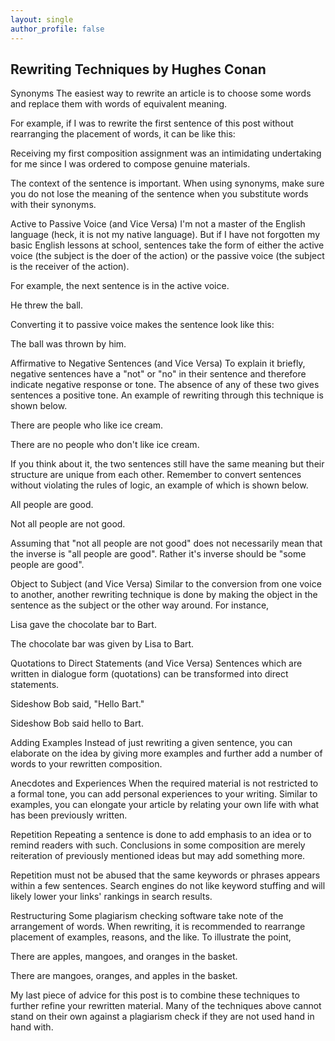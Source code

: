 ```yaml
---
layout: single
author_profile: false
---
```


## Rewriting Techniques by Hughes Conan

Synonyms
The easiest way to rewrite an article is to choose some words and replace them with words of equivalent meaning.

For example, if I was to rewrite the first sentence of this post without rearranging the placement of words, it can be like this:

Receiving my first composition assignment was an intimidating undertaking for me since I was ordered to compose genuine materials.

The context of the sentence is important. When using synonyms, make sure you do not lose the meaning of the sentence when you substitute words with their synonyms.

Active to Passive Voice (and Vice Versa)
I'm not a master of the English language (heck, it is not my native language). But if I have not forgotten my basic English lessons at school, sentences take the form of either the active voice (the subject is the doer of the action) or the passive voice (the subject is the receiver of the action).

For example, the next sentence is in the active voice.

He threw the ball.

Converting it to passive voice makes the sentence look like this:

The ball was thrown by him.

Affirmative to Negative Sentences (and Vice Versa)
To explain it briefly, negative sentences have a "not" or "no" in their sentence and therefore indicate negative response or tone. The absence of any of these two gives sentences a positive tone. An example of rewriting through this technique is shown below.

There are people who like ice cream.

There are no people who don't like ice cream.

If you think about it, the two sentences still have the same meaning but their structure are unique from each other. Remember to convert sentences without violating the rules of logic, an example of which is shown below.

All people are good.

Not all people are not good.

Assuming that "not all people are not good" does not necessarily mean that the inverse is "all people are good". Rather it's inverse should be "some people are good".

Object to Subject (and Vice Versa)
Similar to the conversion from one voice to another, another rewriting technique is done by making the object in the sentence as the subject or the other way around. For instance,

Lisa gave the chocolate bar to Bart.

The chocolate bar was given by Lisa to Bart.

Quotations to Direct Statements (and Vice Versa)
Sentences which are written in dialogue form (quotations) can be transformed into direct statements.

Sideshow Bob said, "Hello Bart."

Sideshow Bob said hello to Bart.

Adding Examples
Instead of just rewriting a given sentence, you can elaborate on the idea by giving more examples and further add a number of words to your rewritten composition.

Anecdotes and Experiences
When the required material is not restricted to a formal tone, you can add personal experiences to your writing. Similar to examples, you can elongate your article by relating your own life with what has been previously written.

Repetition
Repeating a sentence is done to add emphasis to an idea or to remind readers with such. Conclusions in some composition are merely reiteration of previously mentioned ideas but may add something more.

Repetition must not be abused that the same keywords or phrases appears within a few sentences. Search engines do not like keyword stuffing and will likely lower your links' rankings in search results.

Restructuring
Some plagiarism checking software take note of the arrangement of words. When rewriting, it is recommended to rearrange placement of examples, reasons, and the like. To illustrate the point,

There are apples, mangoes, and oranges in the basket.

There are mangoes, oranges, and apples in the basket.

 

My last piece of advice for this post is to combine these techniques to further refine your rewritten material. Many of the techniques above cannot stand on their own against a plagiarism check if they are not used hand in hand with.
